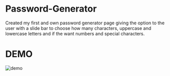 # Password-Generator

Created my first and own password generator page giving the option to the user with a slide bar to choose how many characters, uppercase and lowercase letters and if the want numbers and special characters.

# DEMO
![demo](demo.gif)